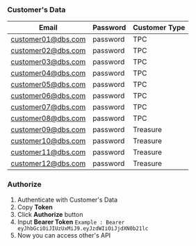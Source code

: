 ### Customer's Data

| Email | Password | Customer Type |
| ----------- | ----------- | ----------- |
| customer01@dbs.com | password | TPC |
| customer02@dbs.com | password | TPC |
| customer03@dbs.com | password | TPC |
| customer04@dbs.com | password | TPC |
| customer05@dbs.com | password | TPC |
| customer06@dbs.com | password | TPC |
| customer07@dbs.com | password | TPC |
| customer08@dbs.com | password | TPC |
| customer09@dbs.com | password | Treasure |
| customer10@dbs.com | password | Treasure |
| customer11@dbs.com | password | Treasure |
| customer12@dbs.com | password | Treasure |

### Authorize

1. Authenticate with Customer's Data
2. Copy **Token**
3. Click **Authorize** button
4. Input **Bearer Token**
	`Example : Bearer eyJhbGciOiJIUzUxMiJ9.eyJzdWIiOiJjdXN0b21lc`
5. Now you can access other's API